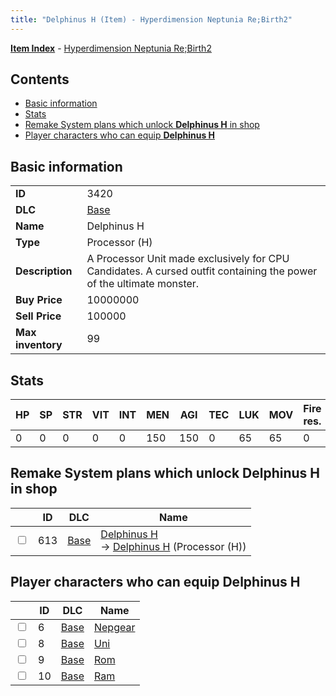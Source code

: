 ```yaml
---
title: "Delphinus H (Item) - Hyperdimension Neptunia Re;Birth2"
---
```


[**Item Index**](/neptunia/rb2/item/index.html) - [Hyperdimension Neptunia Re;Birth2](/neptunia/rb2)

## Contents

- [Basic information](#basic-information)
- [Stats](#stats)
- [Remake System plans which unlock **Delphinus H** in shop](#remake-system-plans-which-unlock-delphinus-h-in-shop)
- [Player characters who can equip **Delphinus H**](#player-characters-who-can-equip-delphinus-h)

## Basic information

|   |   |
| -- | -- |
| **ID** | 3420 |
| **DLC** | [Base](/neptunia/rb2/dlc/0-base.html) |
| **Name** | Delphinus H |
| **Type** | Processor (H) |
| **Description** | A Processor Unit made exclusively for CPU Candidates. A cursed outfit containing the power of the ultimate monster. |
| **Buy Price** | 10000000 |
| **Sell Price** | 100000 |
| **Max inventory** | 99 |

## Stats

| HP | SP | STR | VIT | INT | MEN | AGI | TEC | LUK | MOV | Fire res. | Ice res. | Wind res. | Lightning res. |
| -- | -- | --- | --- | --- | --- | --- | --- | --- | --- | --------- | -------- | --------- | -------------- |
| 0 | 0 | 0 | 0 | 0 | 150 | 150 | 0 | 65 | 65 | 0 | 0 | 0 | 0 |

## Remake System plans which unlock **Delphinus H** in shop

|    | ID | DLC | Name |
| -- | -- | --- | ---- |
| <input type="checkbox" id="rb2-remake-0-613" class="trackbox" /> | 613 | [Base](/neptunia/rb2/dlc/0-base.html) | [Delphinus H](/neptunia/rb2/remake/0-613-delphinus-h.html)<br />→ [Delphinus H](/neptunia/rb2/item/0-3420-delphinus-h.html) (Processor (H)) |

## Player characters who can equip **Delphinus H**

|    | ID | DLC | Name |
| -- | -- | --- | ---- |
| <input type="checkbox" id="rb2-player-0-6" class="trackbox" /> | 6 | [Base](/neptunia/rb2/dlc/0-base.html) | [Nepgear](/neptunia/rb2/player/0-6-nepgear.html) |
| <input type="checkbox" id="rb2-player-0-8" class="trackbox" /> | 8 | [Base](/neptunia/rb2/dlc/0-base.html) | [Uni](/neptunia/rb2/player/0-8-uni.html) |
| <input type="checkbox" id="rb2-player-0-9" class="trackbox" /> | 9 | [Base](/neptunia/rb2/dlc/0-base.html) | [Rom](/neptunia/rb2/player/0-9-rom.html) |
| <input type="checkbox" id="rb2-player-0-10" class="trackbox" /> | 10 | [Base](/neptunia/rb2/dlc/0-base.html) | [Ram](/neptunia/rb2/player/0-10-ram.html) |